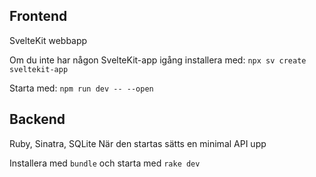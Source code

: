 ## Frontend
SvelteKit webbapp

Om du inte har någon SvelteKit-app igång installera med: `npx sv create sveltekit-app`

Starta med: `npm run dev -- --open`

## Backend 
Ruby, Sinatra, SQLite
När den startas sätts en minimal API upp

Installera med `bundle` och starta med `rake dev`